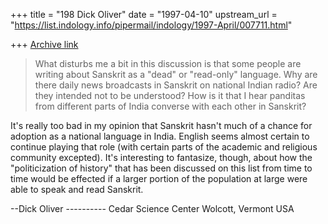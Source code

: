 +++
title = "198 Dick Oliver"
date = "1997-04-10"
upstream_url = "https://list.indology.info/pipermail/indology/1997-April/007711.html"

+++
[Archive link](https://list.indology.info/pipermail/indology/1997-April/007711.html)

>What disturbs me a bit in this discussion is that some people are writing about
>Sanskrit as a "dead" or "read-only" language. Why are there daily news
>broadcasts in Sanskrit on national Indian radio? Are they intended not to be
>understood? How is it that I hear panditas from different parts of India
>converse with each other in Sanskrit? 

It's really too bad in my opinion that Sanskrit hasn't much of a chance for
adoption as a national language in India. English seems almost certain to
continue playing that role (with certain parts of the academic and religious
community excepted). It's interesting to fantasize, though, about how the
"politicization of history" that has been discussed on this list from time
to time would be effected if a larger portion of the population at large
were able to speak and read Sanskrit.

--Dick Oliver ----------
  Cedar Science Center
  Wolcott, Vermont USA





